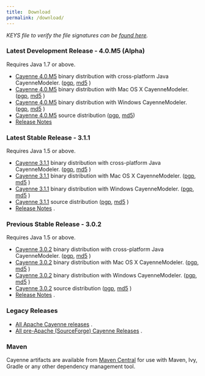 ```yaml
---
title:  Download
permalink: /download/
---
```


_KEYS file to verify the file signatures can be [found here](http://www.apache.org/dist/cayenne/KEYS)._

### Latest Development Release - 4.0.M5 (Alpha)

Requires Java 1.7 or above.

* [Cayenne 4.0.M5](http://www.apache.org/dyn/closer.lua/cayenne/4.0.M5/cayenne-4.0.M5.tar.gz)
 binary distribution with cross-platform Java CayenneModeler. 
([pgp](http://www.apache.org/dist/cayenne/4.0.M5/cayenne-4.0.M5.tar.gz.asc), [md5](http://www.apache.org/dist/cayenne/4.0.M5/cayenne-4.0.M5.tar.gz.md5)
)
* [Cayenne 4.0.M5](http://www.apache.org/dyn/closer.lua/cayenne/4.0.M5/cayenne-4.0.M5-macosx.dmg)
 binary distribution with Mac OS X CayenneModeler. 
([pgp](http://www.apache.org/dist/cayenne/4.0.M5/cayenne-4.0.M5-macosx.dmg.asc), [md5](http://www.apache.org/dist/cayenne/4.0.M5/cayenne-4.0.M5-macosx.dmg.md5)
)
* [Cayenne 4.0.M5](http://www.apache.org/dyn/closer.lua/cayenne/4.0.M5/cayenne-4.0.M5-win.zip)
 binary distribution with Windows CayenneModeler. 
([pgp](http://www.apache.org/dist/cayenne/4.0.M5/cayenne-4.0.M5-win.zip.asc), [md5](http://www.apache.org/dist/cayenne/4.0.M5/cayenne-4.0.M5-win.zip.md5)
)
* [Cayenne 4.0.M5](http://www.apache.org/dyn/closer.lua/cayenne/4.0.M5/cayenne-4.0.M5-src.tar.gz)
 source distribution
([pgp](http://www.apache.org/dist/cayenne/4.0.M5/cayenne-4.0.M5-src.tar.gz.asc), [md5](http://www.apache.org/dist/cayenne/4.0.M5/cayenne-4.0.M5-src.tar.gz.md5))
* [Release Notes](https://raw.githubusercontent.com/apache/cayenne/4.0.M5/docs/doc/src/main/resources/RELEASE-NOTES.txt)


### Latest Stable Release - 3.1.1

Requires Java 1.5 or above.

* [Cayenne 3.1.1](http://www.apache.org/dyn/closer.lua/cayenne/cayenne-parent-3.1.1/cayenne-3.1.1.tar.gz)
 binary distribution with cross-platform Java CayenneModeler. 
([pgp](http://www.apache.org/dist/cayenne/cayenne-parent-3.1.1/cayenne-3.1.1.tar.gz.asc), [md5](http://www.apache.org/dist/cayenne/cayenne-parent-3.1.1/cayenne-3.1.1.tar.gz.md5)
)
* [Cayenne 3.1.1](http://www.apache.org/dyn/closer.lua/cayenne/cayenne-parent-3.1.1/cayenne-3.1.1-macosx.dmg)
 binary distribution with Mac OS X CayenneModeler. 
([pgp](http://www.apache.org/dist/cayenne/cayenne-parent-3.1.1/cayenne-3.1.1-macosx.dmg.asc), [md5](http://www.apache.org/dist/cayenne/cayenne-parent-3.1.1/cayenne-3.1.1-macosx.dmg.md5)
)
* [Cayenne 3.1.1](http://www.apache.org/dyn/closer.lua/cayenne/cayenne-parent-3.1.1/cayenne-3.1.1-win.zip)
 binary distribution with Windows CayenneModeler. 
([pgp](http://www.apache.org/dist/cayenne/cayenne-parent-3.1.1/cayenne-3.1.1-win.zip.asc), [md5](http://www.apache.org/dist/cayenne/cayenne-parent-3.1.1/cayenne-3.1.1-win.zip.md5)
)
* [Cayenne 3.1.1](http://www.apache.org/dyn/closer.lua/cayenne/cayenne-parent-3.1.1/cayenne-3.1.1-src.tar.gz)
 source distribution
([pgp](http://www.apache.org/dist/cayenne/cayenne-parent-3.1.1/cayenne-3.1.1-src.tar.gz.asc), [md5](http://www.apache.org/dist/cayenne/cayenne-parent-3.1.1/cayenne-3.1.1-src.tar.gz.md5)
)
* [Release Notes](https://github.com/apache/cayenne/blob/cayenne-parent-3.1.1/docs/doc/src/main/resources/RELEASE-NOTES.txt)
.

### Previous Stable Release - 3.0.2

Requires Java 1.5 or above.

* [Cayenne 3.0.2](http://www.apache.org/dyn/closer.lua/cayenne/cayenne-3.0.2.tar.gz)
 binary distribution with cross-platform Java CayenneModeler.
([pgp](http://www.apache.org/dist/cayenne/cayenne-3.0.2.tar.gz.asc), [md5](http://www.apache.org/dist/cayenne/cayenne-3.0.2.tar.gz.md5)
)
* [Cayenne 3.0.2](http://www.apache.org/dyn/closer.lua/cayenne/cayenne-3.0.2-macosx.dmg)
 binary distribution with Mac OS X CayenneModeler.
([pgp](http://www.apache.org/dist/cayenne/cayenne-3.0.2-macosx.dmg.asc), [md5](http://www.apache.org/dist/cayenne/cayenne-3.0.2-macosx.dmg.md5)
)
* [Cayenne 3.0.2](http://www.apache.org/dyn/closer.lua/cayenne/cayenne-3.0.2-win.zip)
 binary distribution with Windows CayenneModeler.
([pgp](http://www.apache.org/dist/cayenne/cayenne-3.0.2-win.zip.asc), [md5](http://www.apache.org/dist/cayenne/cayenne-3.0.2-win.zip.md5)
)
* [Cayenne 3.0.2](http://www.apache.org/dyn/closer.lua/cayenne/cayenne-3.0.2-src.tar.gz)
 source distribution
([pgp](http://www.apache.org/dist/cayenne/cayenne-3.0.2-src.tar.gz.asc), [md5](http://www.apache.org/dist/cayenne/cayenne-3.0.2-src.tar.gz.md5)
)
* [Release Notes](https://github.com/apache/cayenne/blob/3.0.2/docs/doc/src/main/resources/RELEASE-NOTES.txt)
.

### Legacy Releases

* [All Apache Cayenne releases](http://archive.apache.org/dist/cayenne/)
.
* [All pre-Apache (SourceForge) Cayenne Releases](http://sourceforge.net/project/showfiles.php?group_id=48132)
.

### Maven

Cayenne artifacts are available from [Maven Central][1] for use with Maven, Ivy, Gradle or any other dependency management tool. 


  [1]: http://search.maven.org/#search|ga|1|g%3A%22org.apache.cayenne%22